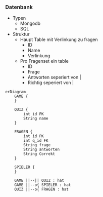 ### Datenbank
- Typen
	- Mongodb
	- SQL
- Struktur
	- Haupt Table mit Verlinkung zu fragen
		- ID
		- Name
		- Verlinkung
	- Pro Fragenset ein table
		- ID
		- Frage
		- Antworten seperiert von | 
		- Richtig seperiert von |

```mermaid
erDiagram
	GAME {
	}
	
	QUIZ {
		int id PK
		String name
	}
	
	FRAGEN {
		int id PK
		int q_id FK
		String frage
		String antworten
		String Correkt
	}
	
	SPIELER {
	}
	
	GAME ||--|| QUIZ : hat
	GAME ||--o{ SPIELER : hat
	QUIZ ||--o{ FRAGEN : hat
```

